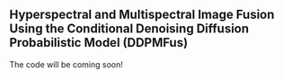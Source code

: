 ## Hyperspectral and Multispectral Image Fusion Using the Conditional Denoising Diffusion Probabilistic Model (DDPMFus)
The code will be coming soon!
